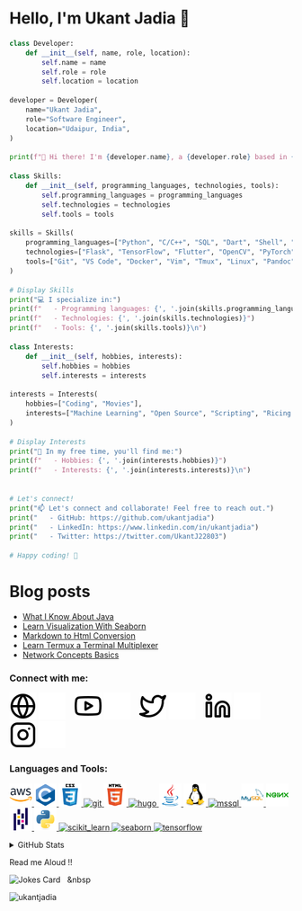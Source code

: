 <!-- <a align="center"><img src="https://ukantjadia.me/github.png" alt="A Data Wizard!! " width="100%" height="auto"/></a> -->

<!-- <a href="https://app.daily.dev/ukant_jadia"><img align="right" src="https://api.daily.dev/devcards/dbab39c16f11401f9e2d72542d932ccb.png?r=9v5" width="400" alt="Ukant Jadia's Dev Card"/></a> -->
 

# Hello, I'm Ukant Jadia 👋

```python
class Developer:
    def __init__(self, name, role, location):
        self.name = name
        self.role = role
        self.location = location

developer = Developer(
    name="Ukant Jadia",
    role="Software Engineer",
    location="Udaipur, India",
)

print(f"🚀 Hi there! I'm {developer.name}, a {developer.role} based in {developer.location}.")

class Skills:
    def __init__(self, programming_languages, technologies, tools):
        self.programming_languages = programming_languages
        self.technologies = technologies
        self.tools = tools

skills = Skills(
    programming_languages=["Python", "C/C++", "SQL", "Dart", "Shell", "Java"],
    technologies=["Flask", "TensorFlow", "Flutter", "OpenCV", "PyTorch"],
    tools=["Git", "VS Code", "Docker", "Vim", "Tmux", "Linux", "Pandoc"]
)

# Display Skills
print("💻 I specialize in:")
print(f"   - Programming languages: {', '.join(skills.programming_languages)}")
print(f"   - Technologies: {', '.join(skills.technologies)}")
print(f"   - Tools: {', '.join(skills.tools)}\n")

class Interests:
    def __init__(self, hobbies, interests):
        self.hobbies = hobbies
        self.interests = interests

interests = Interests(
    hobbies=["Coding", "Movies"],
    interests=["Machine Learning", "Open Source", "Scripting", "Ricing Linux Environment", ]
)

# Display Interests
print("🌟 In my free time, you'll find me:")
print(f"   - Hobbies: {', '.join(interests.hobbies)}")
print(f"   - Interests: {', '.join(interests.interests)}\n")


# Let's connect!
print("📫 Let's connect and collaborate! Feel free to reach out.")
print("   - GitHub: https://github.com/ukantjadia")
print("   - LinkedIn: https://www.linkedin.com/in/ukantjadia")
print("   - Twitter: https://twitter.com/UkantJ22803")

# Happy coding! 🚀
```

# Blog posts
<!-- BLOG-POST-LIST:START -->
- [What I Know About Java](https://ukant.tech/posts/what-i-know-about-java/)
- [Learn Visualization With Seaborn](https://ukant.tech/posts/learn-visualization-with-seaborn/)
- [Markdown to Html Conversion](https://ukant.tech/posts/markdown-to-html-conversion/)
- [Learn Termux a Terminal Multiplexer](https://ukant.tech/posts/learn-termux-a-terminal-multiplexer/)
- [Network Concepts Basics](https://ukant.tech/posts/network-concepts-basics/)
<!-- BLOG-POST-LIST:END -->


### Connect with me:

[![website](./img/globe-light.svg)](https://ukant.tech#gh-light-mode-only)
[![website](./img/globe-dark.svg)](https://ukant.tech#gh-dark-mode-only)
&nbsp;&nbsp;
[![website](./img/youtube-light.svg)](https://youtube.com/ukantjadia1#gh-light-mode-only)
[![website](./img/youtube-dark.svg)](https://youtube.com/ukantjadia1#gh-dark-mode-only)
&nbsp;&nbsp;
[![website](./img/twitter-light.svg)](https://twitter.com/UkantJ22803#gh-light-mode-only)
[![website](./img/twitter-dark.svg)](https://twitter.com/UkantJ22803#gh-dark-mode-only)
&nbsp;&nbsp;
[![website](./img/linkedin-light.svg)](https://linkedin.com/in/ukantjadia#gh-light-mode-only)
[![website](./img/linkedin-dark.svg)](https://linkedin.com/in/ukantjadia#gh-dark-mode-only)
&nbsp;&nbsp;
[![website](./img/instagram-light.svg)](https://instagram.com/ukantj#gh-light-mode-only)
[![website](./img/instagram-dark.svg)](https://instagram.com/ukantj#gh-dark-mode-only)


<h3 align="left">Languages and Tools:</h3>
<p align="left"> <a href="https://aws.amazon.com" target="_blank" rel="noreferrer"> <img src="https://raw.githubusercontent.com/devicons/devicon/master/icons/amazonwebservices/amazonwebservices-original-wordmark.svg" alt="aws" width="40" height="40"/> </a> <a href="https://www.cprogramming.com/" target="_blank" rel="noreferrer"> <img src="https://raw.githubusercontent.com/devicons/devicon/master/icons/c/c-original.svg" alt="c" width="40" height="40"/> </a> <a href="https://www.w3schools.com/css/" target="_blank" rel="noreferrer"> <img src="https://raw.githubusercontent.com/devicons/devicon/master/icons/css3/css3-original-wordmark.svg" alt="css3" width="40" height="40"/> </a> <a href="https://git-scm.com/" target="_blank" rel="noreferrer"> <img src="https://www.vectorlogo.zone/logos/git-scm/git-scm-icon.svg" alt="git" width="40" height="40"/> </a> <a href="https://www.w3.org/html/" target="_blank" rel="noreferrer"> <img src="https://raw.githubusercontent.com/devicons/devicon/master/icons/html5/html5-original-wordmark.svg" alt="html5" width="40" height="40"/> </a> <a href="https://gohugo.io/" target="_blank" rel="noreferrer"> <img src="https://api.iconify.design/logos-hugo.svg" alt="hugo" width="40" height="40"/> </a> <a href="https://www.java.com" target="_blank" rel="noreferrer"> <img src="https://raw.githubusercontent.com/devicons/devicon/master/icons/java/java-original.svg" alt="java" width="40" height="40"/> </a> <a href="https://www.linux.org/" target="_blank" rel="noreferrer"> <img src="https://raw.githubusercontent.com/devicons/devicon/master/icons/linux/linux-original.svg" alt="linux" width="40" height="40"/> </a> <a href="https://www.microsoft.com/en-us/sql-server" target="_blank" rel="noreferrer"> <img src="https://www.svgrepo.com/show/303229/microsoft-sql-server-logo.svg" alt="mssql" width="40" height="40"/> </a> <a href="https://www.mysql.com/" target="_blank" rel="noreferrer"> <img src="https://raw.githubusercontent.com/devicons/devicon/master/icons/mysql/mysql-original-wordmark.svg" alt="mysql" width="40" height="40"/> </a> <a href="https://www.nginx.com" target="_blank" rel="noreferrer"> <img src="https://raw.githubusercontent.com/devicons/devicon/master/icons/nginx/nginx-original.svg" alt="nginx" width="40" height="40"/> </a> <a href="https://pandas.pydata.org/" target="_blank" rel="noreferrer"> <img src="https://raw.githubusercontent.com/devicons/devicon/2ae2a900d2f041da66e950e4d48052658d850630/icons/pandas/pandas-original.svg" alt="pandas" width="40" height="40"/> </a> <a href="https://www.python.org" target="_blank" rel="noreferrer"> <img src="https://raw.githubusercontent.com/devicons/devicon/master/icons/python/python-original.svg" alt="python" width="40" height="40"/> </a> <a href="https://scikit-learn.org/" target="_blank" rel="noreferrer"> <img src="https://upload.wikimedia.org/wikipedia/commons/0/05/Scikit_learn_logo_small.svg" alt="scikit_learn" width="40" height="40"/> </a> <a href="https://seaborn.pydata.org/" target="_blank" rel="noreferrer"> <img src="https://seaborn.pydata.org/_images/logo-mark-lightbg.svg" alt="seaborn" width="40" height="40"/> </a> <a href="https://www.tensorflow.org" target="_blank" rel="noreferrer"> <img src="https://www.vectorlogo.zone/logos/tensorflow/tensorflow-icon.svg" alt="tensorflow" width="40" height="40"/> </a> </p>


<!-- [![trophy](https://github-profile-trophy.vercel.app/?username=ukantjadia&theme=dracula&no-frame=true&row=1&&margin-w=20&no-bg=true)](https://github-profile-trophy.vercel.app/?username=ukantjadia&theme=dracula&no-frame=true&row=1&&margin-w=20&no-bg=true) -->
<be>
<!-- <br><br><br> -->

<details>
  <summary>GitHub Stats</summary>

  <img align="left" alt="ukantjadia's GitHub Stats" src="https://github-readme-stats.vercel.app/api?username=ukantjadia&show_icons=true&hide_border=false&title_color=ff652f&icon_color=FFE400&bg_color=09131B&text_color=ffffff&border_color=0c1a25" />

</details>
<!-- <p><img align="left" src="https://github-readme-streak-stats.herokuapp.com/?user=ukantjadia&theme=tokyonight" alt="ukantjadia" /></p> -->

Read me Aloud !!

<img align="left" src="https://readme-jokes.vercel.app/api?theme=tokyonight" alt="Jokes Card" />

&nbsp;&nbsp;
&nbsp
<p > <img src="https://komarev.com/ghpvc/?username=ukantjadia&label=Profile%20views&color=00ff40&style=plastic" alt="ukantjadia" /> </p>